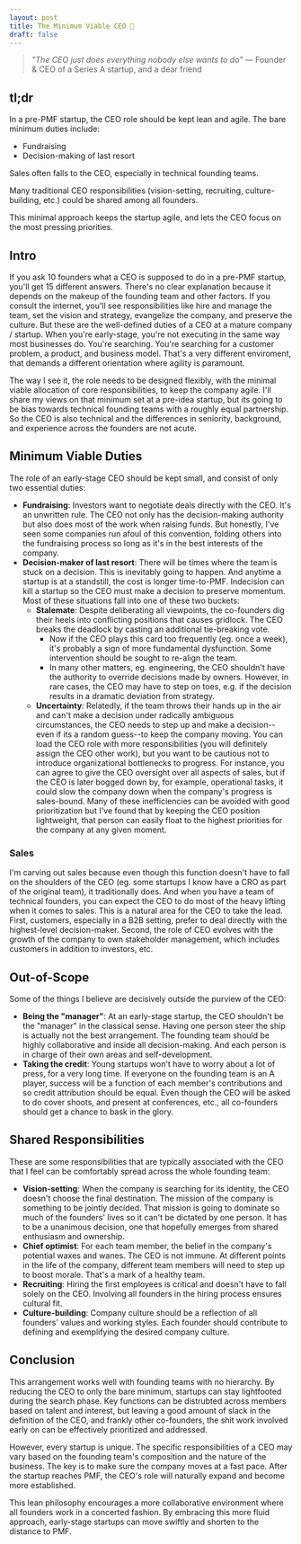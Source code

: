```yaml
---
layout: post
title: The Minimum Viable CEO 🫡
draft: false
---
```


> *"The CEO just does everything nobody else wants to do"* — Founder & CEO of a Series A startup, and a dear friend

## tl;dr

In a pre-PMF startup, the CEO role should be kept lean and agile. The bare minimum duties include:

* Fundraising
* Decision-making of last resort

Sales often falls to the CEO, especially in technical founding teams.

Many traditional CEO responsibilities (vision-setting, recruiting, culture-building, etc.) could be shared among all founders.

This minimal approach keeps the startup agile, and lets the CEO focus on the most pressing priorities.

## Intro

If you ask 10 founders what a CEO is supposed to do in a pre-PMF startup, you'll get 15 different answers. There's no clear explanation because it depends on the makeup of the founding team and other factors. If you consult the internet, you'll see responsibilities like hire and manage the team, set the vision and strategy, evangelize the company, and preserve the culture. But these are the well-defined duties of a CEO at a mature company / startup. When you're early-stage, you're not executing in the same way most businesses do. You're searching. You're searching for a customer problem, a product, and business model. That's a very different enviroment, that demands a different orientation where agility is paramount.

The way I see it, the role needs to be designed flexibly, with the minimal viable allocation of core responsibilities, to keep the company agile. I'll share my views on that minimum set at a pre-idea startup, but its going to be bias towards technical founding teams with a roughly equal partnership. So the CEO is also technical and the differences in seniority, background, and experience across the founders are not acute.

## Minimum Viable Duties

The role of an early-stage CEO should be kept small, and consist of only two essential duties:
* **Fundraising**: Investors want to negotiate deals directly with the CEO. It's an unwritten rule. The CEO not only has the decision-making authority but also does most of the work when raising funds. But honestly, I've seen some companies run afoul of this convention, folding others into the fundraising process so long as it's in the best interests of the company.
* **Decision-maker of last resort**: There will be times where the team is stuck on a decision. This is inevitably going to happen. And anytime a startup is at a standstill, the cost is longer time-to-PMF. Indecision can kill a startup so the CEO must make a decision to preserve momentum. Most of these situations fall into one of these two buckets:
  * **Stalemate**: Despite deliberating all viewpoints, the co-founders dig their heels into conflicting positions that causes gridlock. The CEO breaks the deadlock by casting an additional tie-breaking vote.
    * Now if the CEO plays this card too frequently (eg. once a week), it's probably a sign of more fundamental dysfunction. Some intervention should be sought to re-align the team.
    * In many other matters, eg. engineering, the CEO shouldn't have the authority to override decisions made by owners. However, in rare cases, the CEO may have to step on toes, e.g. if the decision results in a dramatic deviation from strategy.
  * **Uncertainty**: Relatedly, if the team throws their hands up in the air and can't make a decision under radically ambiguous circumstances, the CEO needs to step up and make a decision--even if its a random guess--to keep the company moving.
You can load the CEO role with more responsibilities (you will definitely assign the CEO other work), but you want to be cautious not to introduce organizational bottlenecks to progress. For instance, you can agree to give the CEO oversight over all aspects of sales, but if the CEO is later bogged down by, for example, operational tasks, it could slow the company down when the company's progress is sales-bound. Many of these inefficiencies can be avoided with good prioritization but I've found that by keeping the CEO position lightweight, that person can easily float to the highest priorities for the company at any given moment. 

### Sales

I'm carving out sales because even though this function doesn't have to fall on the shoulders of the CEO (eg. some startups I know have a CRO as part of the original team), it traditionally does. And when you have a team of technical founders, you can expect the CEO to do most of the heavy lifting when it comes to sales. This is a natural area for the CEO to take the lead. First, customers, especially in a B2B setting, prefer to deal directly with the highest-level decision-maker. Second, the role of CEO evolves with the growth of the company to own stakeholder management, which includes customers in addition to investors, etc. 

## Out-of-Scope

Some of the things I believe are decisively outside the purview of the CEO:
* **Being the "manager"**: At an early-stage startup, the CEO shouldn't be the "manager" in the classical sense. Having one person steer the ship is actually not the best arrangement. The founding team should be highly collaborative and inside all decision-making. And each person is in charge of their own areas and self-development.
* **Taking the credit**: Young startups won't have to worry about a lot of press, for a very long time. If everyone on the founding team is an A player, success will be a function of each member's contributions and so credit attribution should be equal. Even though the CEO will be asked to do cover shoots, and present at conferences, etc., all co-founders should get a chance to bask in the glory.

## Shared Responsibilities

These are some responsibilities that are typically associated with the CEO that I feel can be comfortably spread across the whole founding team:
* **Vision-setting**: When the company is searching for its identity, the CEO doesn't choose the final destination. The mission of the company is something to be jointly decided. That mission is going to dominate so much of the founders' lives so it can't be dictated by one person. It has to be a unanimous decision, one that hopefully emerges from shared enthusiasm and ownership.
* **Chief optimist**: For each team member, the belief in the company's potential waxes and wanes. The CEO is not immune. At different points in the life of the company, different team members will need to step up to boost morale. That's a mark of a healthy team.
* **Recruiting**: Hiring the first employees is critical and doesn't have to fall solely on the CEO. Involving all founders in the hiring process ensures cultural fit.
* **Culture-building**: Company culture should be a reflection of all founders' values and working styles. Each founder should contribute to defining and exemplifying the desired company culture.

## Conclusion

This arrangement works well with founding teams with no hierarchy. By reducing the CEO to only the bare minimum, startups can stay lightfooted during the search phase. Key functions can be distrubted across members based on talent and interest, but leaving a good amount of slack in the definition of the CEO, and frankly other co-founders, the shit work involved early on can be effectively prioritized and addressed.

However, every startup is unique. The specific responsibilities of a CEO may vary based on the founding team's composition and the nature of the business. The key is to make sure the company moves at a fast pace. After the startup reaches PMF, the CEO's role will naturally expand and become more established. 

This lean philosophy encourages a more collaborative environment where all founders work in a concerted fashion. By embracing this more fluid approach, early-stage startups can move swiftly and shorten to the distance to PMF.
